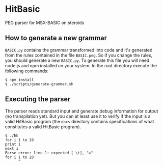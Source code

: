 # HitBasic
PEG parser for MSX-BASIC on steroids

How to generate a new grammar
-----------------------------

`BASIC.py` contains the grammar transformed into code and it's generated from the rules contained in the file `BASIC.peg`. So if you change the rules, you should generate a new `BASIC.py`. To generate this file you will need node.js and npm installed on your system. In the root directory execute the following commands:

```
$ npm install
$ ./scripts/generate-grammar.sh
```

Executing the parser
--------------------

The parser reads standard input and generate debug information for output (no transpilation yet). But you can at least use it to verify if the input is a valid HitBasic program (the `docs` directory contains specifications of what constitutes a valid HitBasic program).

```
$ ./hb
for i 1 to 20
print i
next i
Parse error: line 1: expected [ \t], "="
for i 1 to 20
      ^
```
